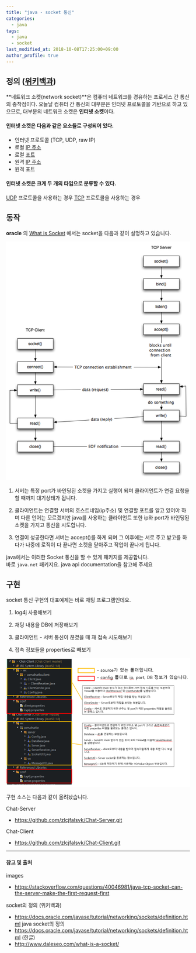 ```yaml
---
title: "java - socket 통신"
categories: 
  - java
tags:
  - java
  - socket
last_modified_at: 2018-10-08T17:25:00+09:00
author_profile: true
---
```

## 정의 ([위키백과](https://ko.wikipedia.org/wiki/%EB%84%A4%ED%8A%B8%EC%9B%8C%ED%81%AC_%EC%86%8C%EC%BC%93))

**네트워크 소켓(network socket)**은 컴퓨터 네트워크를 경유하는 프로세스 간 통신의 종착점이다. 오늘날 컴퓨터 간 통신의 대부분은 인터넷 프로토콜을 기반으로 하고 있으므로, 대부분의 네트워크 소켓은 **인터넷 소켓**이다.

#### 인터넷 소켓은 다음과 같은 요소들로 구성되어 있다.

- 인터넷 프로토콜 (TCP, UDP, raw IP)
- 로컬 [IP 주소](https://ko.wikipedia.org/wiki/IP_%EC%A3%BC%EC%86%8C)
- 로컬 [포트](https://ko.wikipedia.org/w/index.php?title=TCP,_UDP_%ED%8F%AC%ED%8A%B8&action=edit&redlink=1)
- 원격 [IP 주소](https://ko.wikipedia.org/wiki/IP_%EC%A3%BC%EC%86%8C)
- 원격 포트

#### 인터넷 소켓은 크게 두 개의 타입으로 분류할 수 있다.

[UDP](https://ko.wikipedia.org/wiki/%EC%82%AC%EC%9A%A9%EC%9E%90_%EB%8D%B0%EC%9D%B4%ED%84%B0%EA%B7%B8%EB%9E%A8_%ED%94%84%EB%A1%9C%ED%86%A0%EC%BD%9C) 프로토콜을 사용하는 경우
[TCP](https://ko.wikipedia.org/wiki/%EC%A0%84%EC%86%A1_%EC%A0%9C%EC%96%B4_%ED%94%84%EB%A1%9C%ED%86%A0%EC%BD%9C) 프로토콜을 사용하는 경우

## 동작 

**oracle** 의 [What is Socket](https://docs.oracle.com/javase/tutorial/networking/sockets/definition.html) 에서는 socket을 다음과 같이 설명하고 있습니다.

![1](/assets/img/posts/java/java/socket/1.png)

1. 서버는 특정 port가 바인딩된 소켓을 가지고 실행이 되며 클라이언트가 연결 요청을 할 때까지 대기상태가 됩니다.

2. 클라이언트는 연결할 서버의 호스트네임(ip주소) 및 연결할 포트를 알고 있어야 하며 다른 언어는 모르겠지만 java를 사용하는 클라이언트 또한 ip와 port가 바인딩된 소켓을 가지고 통신을 시도합니다.

3. 연결이 성공한다면 서버는 accept()를 하게 되며 그 이후에는 서로 주고 받고를 하다가 나중에 로직이 다 끝나면 소켓을 닫아주고 작업이 끝나게 됩니다.

java에서는 이러한 Socket 통신을 할 수 있게 패키지를 제공합니다.<br />
바로 `java.net` 패키지요. java api documentation을 참고해 주세요


## 구현

socket 통신 구현의 대표예제는 바로 채팅 프로그램인데요. 

1. log4j 사용해보기

2. 채팅 내용을 DB에 저장해보기

3. 클라이언트 - 서버 통신이 끊겼을 때 재 접속 시도해보기

4. 접속 정보들을 properties로 빼보기


![2](/assets/img/posts/java/java/socket/2.png)


구현 소스는 다음과 같이 올려놨습니다.



Chat-Server 
- <https://github.com/zlcjfalsvk/Chat-Server.git>

Chat-Client
- <https://github.com/zlcjfalsvk/Chat-Client.git>



---
#### 참고 및 출처

images
- <https://stackoverflow.com/questions/40046981/java-tcp-socket-can-the-server-make-the-first-request-first>

socket의 정의 (위키백과)
- <https://docs.oracle.com/javase/tutorial/networking/sockets/definition.html>
java socket의 정의
- <https://docs.oracle.com/javase/tutorial/networking/sockets/definition.html>
(한글)
- <http://www.daleseo.com/what-is-a-socket/>
